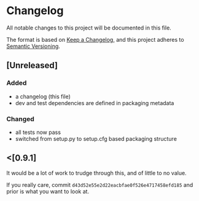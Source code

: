 # Changelog
All notable changes to this project will be documented in this file.

The format is based on [Keep a Changelog](https://keepachangelog.com/en/1.0.0/),
and this project adheres to [Semantic Versioning](https://semver.org/spec/v2.0.0.html).

## [Unreleased]
### Added
- a changelog (this file)
- dev and test dependencies are defined in packaging metadata

### Changed
- all tests now pass
- switched from setup.py to setup.cfg based packaging structure

## <[0.9.1]
It would be a lot of work to trudge through this, and of little to no value.

If you really care, commit `d43d52e55e2d22eacbfae0f526e4717458efd185` and prior is what you want to look at.
